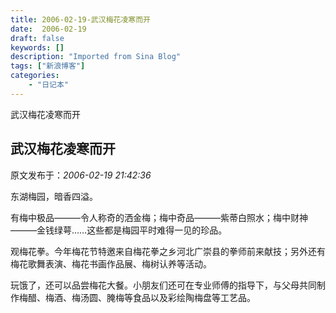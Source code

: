```yaml
---
title: 2006-02-19-武汉梅花凌寒而开
date:  2006-02-19
draft: false
keywords: []
description: "Imported from Sina Blog"
tags: ["新浪博客"]
categories: 
    - "日记本"
---
```

武汉梅花凌寒而开
## 武汉梅花凌寒而开

 原文发布于：*2006-02-19 21:42:36*

东湖梅园，暗香四溢。

有梅中极品———令人称奇的洒金梅；梅中奇品———紫蒂白照水；梅中财神———金钱绿萼……这些都是梅园平时难得一见的珍品。

观梅花拳。今年梅花节特邀来自梅花拳之乡河北广崇县的拳师前来献技；另外还有梅花歌舞表演、梅花书画作品展、梅树认养等活动。

玩饿了，还可以品尝梅花大餐。小朋友们还可在专业师傅的指导下，与父母共同制作梅醋、梅酒、梅汤圆、腌梅等食品以及彩绘陶梅盘等工艺品。

 


